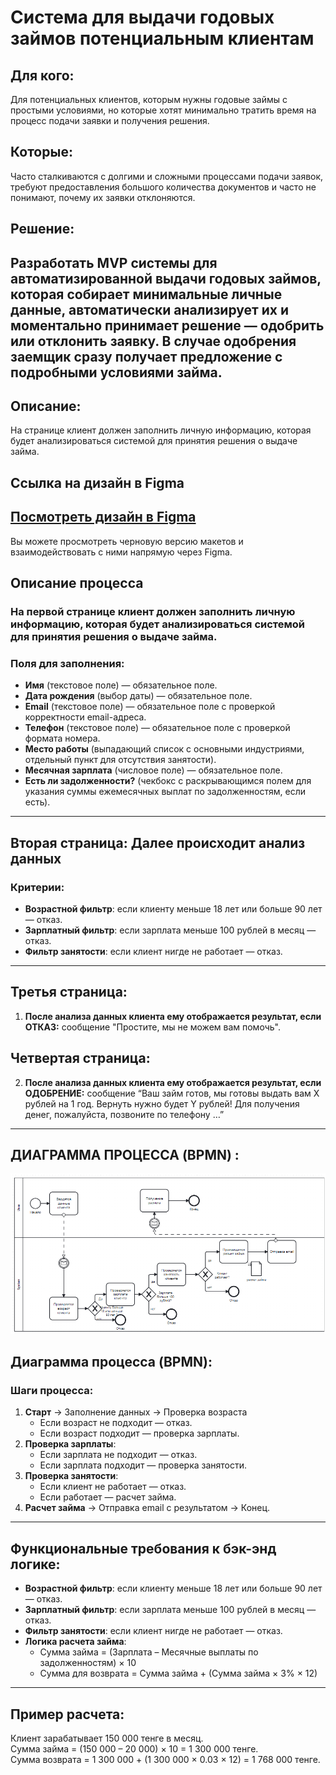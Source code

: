# Система для выдачи годовых займов потенциальным клиентам
## Для кого:
Для потенциальных клиентов, которым нужны годовые займы с простыми условиями, но которые хотят минимально тратить время на процесс подачи заявки и получения решения.
## Которые:
Часто сталкиваются с долгими и сложными процессами подачи заявок, требуют предоставления большого количества документов и часто не понимают, почему их заявки отклоняются.
## Решение:
Разработать MVP системы для автоматизированной выдачи годовых займов, которая собирает минимальные личные данные, автоматически анализирует их и моментально принимает решение — одобрить или отклонить заявку. В случае одобрения заемщик сразу получает предложение с подробными условиями займа.
---
## Описание:
На странице клиент должен заполнить личную информацию, которая будет анализироваться системой для принятия решения о выдаче займа.
## Ссылка на дизайн в Figma
[Посмотреть дизайн в Figma](https://www.figma.com/design/lWWF4A6XPkIBSAdm4Vskv3/Draft-Version?node-id=0-1&node-type=canvas&t=o7zaCWDjWo08SPhI-0)
---
Вы можете просмотреть черновую версию макетов и взаимодействовать с ними напрямую через Figma.
## Описание процесса
### На первой странице клиент должен заполнить личную информацию, которая будет анализироваться системой для принятия решения о выдаче займа.
### Поля для заполнения:
- **Имя** (текстовое поле) — обязательное поле.
- **Дата рождения** (выбор даты) — обязательное поле.
- **Email** (текстовое поле) — обязательное поле с проверкой корректности email-адреса.
- **Телефон** (текстовое поле) — обязательное поле с проверкой формата номера.
- **Место работы** (выпадающий список с основными индустриями, отдельный пункт для отсутствия занятости).
- **Месячная зарплата** (числовое поле) — обязательное поле.
- **Есть ли задолженности?** (чекбокс с раскрывающимся полем для указания суммы ежемесячных выплат по задолженностям, если есть).
---
## Вторая страница: Далее происходит анализ данных
### Критерии:
- **Возрастной фильтр**: если клиенту меньше 18 лет или больше 90 лет — отказ.
- **Зарплатный фильтр**: если зарплата меньше 100 рублей в месяц — отказ.
- **Фильтр занятости**: если клиент нигде не работает — отказ.
---
## Третья страница:
1. **После анализа данных клиента ему отображается результат, если ОТКАЗ:** сообщение "Простите, мы не можем вам помочь".
## Четвертая страница:
2. **После анализа данных клиента ему отображается результат, если ОДОБРЕНИЕ:** сообщение “Ваш займ готов, мы готовы выдать вам X рублей на 1 год. Вернуть нужно будет Y рублей! Для получения денег, пожалуйста, позвоните по телефону …”
---
## ДИАГРАММА ПРОЦЕССА (BPMN) :
![BPMN](https://github.com/kaorinne/project-requirements/blob/a1add863bad812c78eeb013b671abf1ef7b5f68d/BPMN_test.png)
## Диаграмма процесса (BPMN):
### Шаги процесса:
1. **Старт** → Заполнение данных → Проверка возраста
   - Если возраст не подходит — отказ.
   - Если возраст подходит — проверка зарплаты.
2. **Проверка зарплаты**:
   - Если зарплата не подходит — отказ.
   - Если зарплата подходит — проверка занятости.
3. **Проверка занятости**:
   - Если клиент не работает — отказ.
   - Если работает — расчет займа.
4. **Расчет займа** → Отправка email с результатом → Конец.
---
## Функциональные требования к бэк-энд логике:
- **Возрастной фильтр**: если клиенту меньше 18 лет или больше 90 лет — отказ.
- **Зарплатный фильтр**: если зарплата меньше 100 рублей в месяц — отказ.
- **Фильтр занятости**: если клиент нигде не работает — отказ.
- **Логика расчета займа**:
    - Сумма займа = (Зарплата – Месячные выплаты по задолженностям) × 10
    - Сумма для возврата = Сумма займа + (Сумма займа × 3% × 12)
---
## Пример расчета:
Клиент зарабатывает 150 000 тенге в месяц.  
Сумма займа = (150 000 – 20 000) × 10 = 1 300 000 тенге.  
Сумма возврата = 1 300 000 + (1 300 000 × 0.03 × 12) = 1 768 000 тенге.


